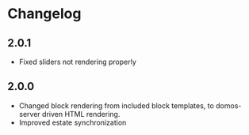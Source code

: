 # Changelog

## 2.0.1
- Fixed sliders not rendering properly

## 2.0.0
- Changed block rendering from included block templates, to domos-server driven HTML rendering.
- Improved estate synchronization
